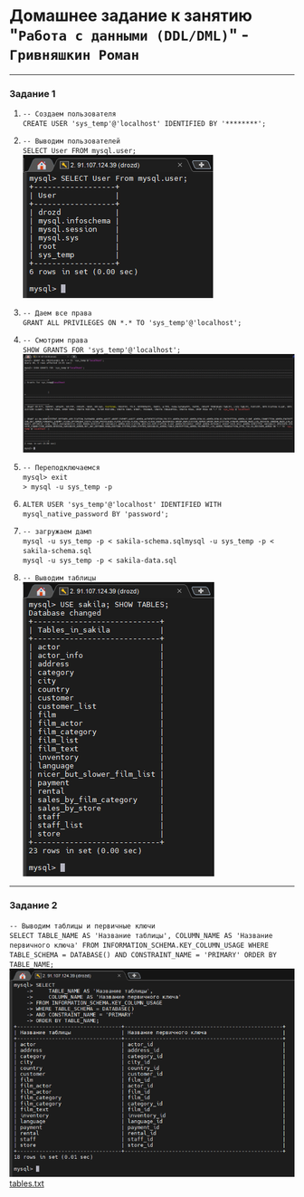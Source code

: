 # Домашнее задание к занятию "`Работа с данными (DDL/DML)`" - `Гривняшкин Роман`

---

### Задание 1

1. `-- Создаем пользователя`  
`CREATE USER 'sys_temp'@'localhost' IDENTIFIED BY '********';`  

2. `-- Выводим пользователей`  
`SELECT User FROM mysql.user;`  
![user_list](./img/sql_1_1.png)  

3. `-- Даем все права`  
`GRANT ALL PRIVILEGES ON *.* TO 'sys_temp'@'localhost';`  

4. `-- Смотрим права`  
`SHOW GRANTS FOR 'sys_temp'@'localhost';`  
![user_rights](./img/sql_1_2.png)  

5. `-- Переподключаемся`  
`mysql> exit`  
`> mysql -u sys_temp -p`  

6. `ALTER USER 'sys_temp'@'localhost' IDENTIFIED WITH mysql_native_password BY 'password';`  

7. `-- загружаем дамп`  
`mysql -u sys_temp -p < sakila-schema.sqlmysql -u sys_temp -p < sakila-schema.sql`  
`mysql -u sys_temp -p < sakila-data.sql`   

8. `-- Выводим таблицы`  
![tabels](./img/sql_1_3.png)  

---

### Задание 2

`-- Выводим таблицы и первичные ключи`  
`SELECT TABLE_NAME AS 'Название таблицы', COLUMN_NAME AS 'Название первичного ключа' FROM INFORMATION_SCHEMA.KEY_COLUMN_USAGE WHERE TABLE_SCHEMA = DATABASE() AND CONSTRAINT_NAME = 'PRIMARY' ORDER BY TABLE_NAME;`  
![tabels](./img/sql_2_1.png)  
[tables.txt](sql_2.txt)
